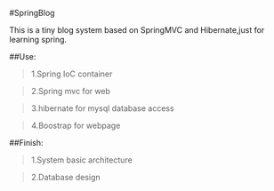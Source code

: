 #SpringBlog

This is a tiny blog system based on SpringMVC and Hibernate,just for learning spring.

##Use:
>1.Spring IoC container

>2.Spring mvc for web

>3.hibernate for mysql database access

>4.Boostrap for webpage

##Finish:

>1.System basic architecture

>2.Database design
